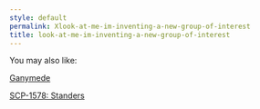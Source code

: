 ```yaml
---
style: default
permalink: Xlook-at-me-im-inventing-a-new-group-of-interest
title: look-at-me-im-inventing-a-new-group-of-interest
---
```

You may also like:

[Ganymede](http://scp-wiki.net/ganymede)

[SCP-1578: Standers](http://scp-wiki.net/scp-1578)
